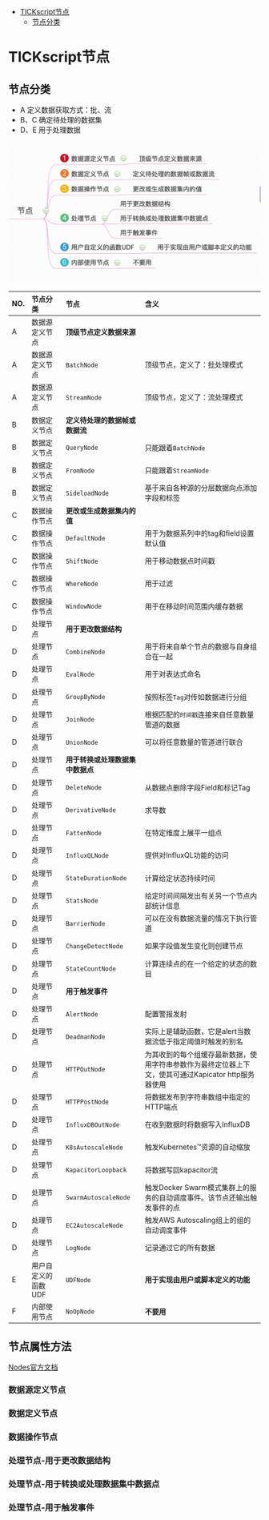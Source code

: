 <!-- TOC depthFrom:1 depthTo:6 withLinks:1 updateOnSave:1 orderedList:0 -->

- [TICKscript节点](#tickscript节点)
	- [节点分类](#节点分类)

<!-- /TOC -->
# TICKscript节点

## 节点分类

* A 定义数据获取方式：批、流
* B、C 确定待处理的数据集
* D、E 用于处理数据

![](pic/dag_03.jpg)

|NO.|节点分类|节点|含义|
|:--|:--|:--|:--|
|A|数据源定义节点|**顶级节点定义数据来源**||
|A|数据源定义节点|`BatchNode`|顶级节点，定义了：批处理模式|
|A|数据源定义节点|`StreamNode`|顶级节点，定义了：流处理模式|
|B|数据定义节点|**定义待处理的数据帧或数据流**||
|B|数据定义节点|`QueryNode`|只能跟着`BatchNode`|
|B|数据定义节点|`FromNode`|只能跟着`StreamNode`|
|B|数据定义节点|`SideloadNode`| 基于来自各种源的分层数据向点添加字段和标签 |
|C|数据操作节点|**更改或生成数据集内的值**||
|C|数据操作节点|`DefaultNode`|用于为数据系列中的tag和field设置默认值|
|C|数据操作节点|`ShiftNode`|用于移动数据点时间戳|
|C|数据操作节点|`WhereNode`|用于过滤|
|C|数据操作节点|`WindowNode`|用于在移动时间范围内缓存数据|
|D|处理节点|**用于更改数据结构**||
|D|处理节点|`CombineNode`|用于将来自单个节点的数据与自身组合在一起|
|D|处理节点|`EvalNode`|用于对表达式命名|
|D|处理节点|`GroupByNode`|按照标签`Tag`对传如数据进行分组|
|D|处理节点|`JoinNode`|根据匹配的`时间戳`连接来自任意数量管道的数据|
|D|处理节点|`UnionNode`|可以将任意数量的管道进行联合|
|D|处理节点|**用于转换或处理数据集中数据点**||
|D|处理节点|`DeleteNode`|从数据点删除字段Field和标记Tag|
|D|处理节点|`DerivativeNode`|求导数|
|D|处理节点|`FattenNode`|在特定维度上展平一组点|
|D|处理节点|`InfluxQLNode`|提供对InfluxQL功能的访问|
|D|处理节点|`StateDurationNode`|计算给定状态持续时间|
|D|处理节点|`StatsNode`|给定时间间隔发出有关另一个节点内部统计信息|
|D|处理节点|`BarrierNode`        | 可以在没有数据流量的情况下执行管道|
|D|处理节点|`ChangeDetectNode`   | 如果字段值发生变化则创建节点|
|D|处理节点|`StateCountNode`     | 计算连续点的在一个给定的状态的数目|
|D|处理节点|**用于触发事件**||
|D|处理节点|`AlertNode`|配置警报发射|
|D|处理节点|`DeadmanNode`|实际上是辅助函数，它是alert当数据流低于指定阈值时触发的别名|
|D|处理节点|`HTTPOutNode`|为其收到的每个组缓存最新数据，使用字符串参数作为最终定位器上下文，使其可通过Kapicator http服务器使用|
|D|处理节点|`HTTPPostNode`|将数据发布到字符串数组中指定的HTTP端点|
|D|处理节点|`InfluxDBOutNode`|在收到数据时将数据写入InfluxDB|
|D|处理节点|`K8sAutoscaleNode`|触发Kubernetes™资源的自动缩放|
|D|处理节点|`KapacitorLoopback`|将数据写回kapacitor流|
|D|处理节点|`SwarmAutoscaleNode` | 触发Docker Swarm模式集群上的服务的自动调度事件。该节点还输出触发事件的点|
|D|处理节点|`EC2AutoscaleNode`   | 触发AWS Autoscaling组上的组的自动调度事件|
|D|处理节点|`LogNode`|记录通过它的所有数据|
|E|用户自定义的函数UDF|`UDFNode`|**用于实现由用户或脚本定义的功能**|
|F|内部使用节点|`NoOpNode`|**不要用**|


## 节点属性方法

[Nodes官方文档](https://docs.influxdata.com/kapacitor/v1.5/nodes/)

### 数据源定义节点


### 数据定义节点


### 数据操作节点

### 处理节点-用于更改数据结构

### 处理节点-用于转换或处理数据集中数据点

### 处理节点-用于触发事件

